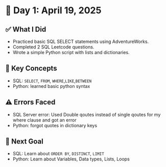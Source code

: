 # 📅 Day 1: April 19, 2025

## ✅ What I Did

- Practiced basic SQL SELECT statements using AdventureWorks.
- Completed 2 SQL Leetcode questions.
- Wrote a simple Python script with lists and dictionaries.

## 🧠 Key Concepts

- SQL: `SELECT`, `FROM`, `WHERE`,`LIKE`,`BETWEEN`
- Python: learned basic python syntax

## ⚠️ Errors Faced

- SQL Server error: Used Double qoutes instead of single qoutes for my where clause and got an error
- Python: forgot quotes in dictionary keys

## 🎯 Next Goal

- SQL: Learn about `ORDER BY`, `DISTINCT`, `LIMIT`
- Python: Learn about Variables, Data types, Lists, Loops
